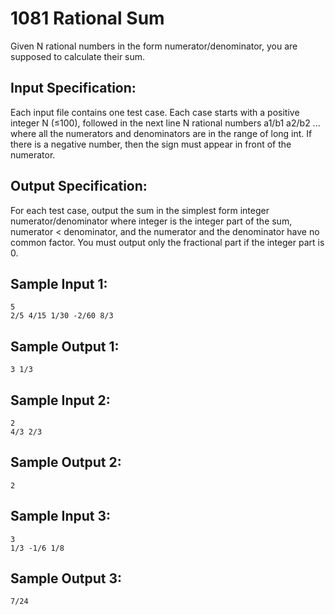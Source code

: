 # 1081 Rational Sum
Given N rational numbers in the form numerator/denominator, you are supposed to calculate their sum.

## Input Specification:
Each input file contains one test case. Each case starts with a positive integer N (≤100), followed in the next line N rational numbers a1/b1 a2/b2 ... where all the numerators and denominators are in the range of long int. If there is a negative number, then the sign must appear in front of the numerator.

## Output Specification:
For each test case, output the sum in the simplest form integer numerator/denominator where integer is the integer part of the sum, numerator < denominator, and the numerator and the denominator have no common factor. You must output only the fractional part if the integer part is 0.

## Sample Input 1:
    5
    2/5 4/15 1/30 -2/60 8/3

## Sample Output 1:
    3 1/3

## Sample Input 2:
    2
    4/3 2/3

## Sample Output 2:
    2

## Sample Input 3:
    3
    1/3 -1/6 1/8

## Sample Output 3:
    7/24